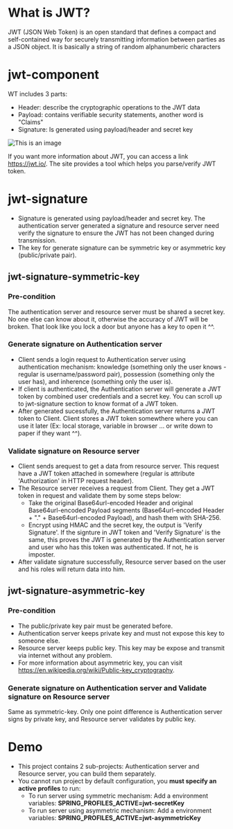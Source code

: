 # What is JWT?
JWT (JSON Web Token) is an open standard that defines a compact and self-contained way for securely transmitting information between parties as a JSON object. It is basically a string of random alphanumberic characters

# jwt-component
WT includes 3 parts:
- Header: describe the cryptographic operations to the JWT data
- Payload: contains verifiable security statements, another word is "Claims"
- Signature: Is generated using payload/header and secret key

![This is an image](https://miro.medium.com/max/1838/0*RD3xXYq863wEZjXp.png)

If you want more information about JWT, you can access a link https://jwt.io/. The site provides a tool which helps you parse/verify JWT token.

# jwt-signature
- Signature is generated using payload/header and secret key. The authentication server generated a signature and resource server need verify the signature to ensure the JWT has not been changed during transmission.
- The key for generate signature can be symmetric key or asymmetric key (public/private pair).

## jwt-signature-symmetric-key
### Pre-condition
The authentication server and resource server must be shared a secret key. No one else can know about it, otherwise the accuracy of JWT will be broken. That look like you lock a door but anyone has a key to open it ^^.

### Generate signature on Authentication server
- Client sends a login request to Authentication server using authentication mechanism: knowledge (something only the user knows - regular is username/password pair), possession (something only the user has), and inherence (something only the user is). 
- If client is authenticated, the Authentication server will generate a JWT token by combined user credentials and a secret key. You can scroll up to jwt-signature section to know format of a JWT token.
- After generated sucessfully, the Authentication server returns a JWT token to Client. Client stores a JWT token somewthere where you can use it later (Ex: local storage, variable in browser ... or write down to paper if they want ^^).

### Validate signature on Resource server
- Client sends arequest to get a data from resource server. This request have a JWT token attached in somewhere (regular is attribute 'Authorization' in HTTP request header).
- The Resource server receives a request from Client. They get a JWT token in request and validate them by some steps below:
  - Take the original Base64url-encoded Header and original Base64url-encoded Payload segments (Base64url-encoded Header + "." + Base64url-encoded Payload), and hash them with SHA-256.
  - Encrypt using HMAC and the secret key, the output is 'Verify Signature'. If the signture in JWT token and 'Verify Signature' is the same, this proves the JWT is generated by the Authentication server and user who has this token was authenticated. If not, he is imposter.
- After validate signature successfully, Resource server based on the user and his roles will return data into him.

## jwt-signature-asymmetric-key
### Pre-condition
- The public/private key pair must be generated before. 
- Authentication server keeps private key and must not expose this key to someone else.
- Resource server keeps public key. This key may be expose and transmit via internet without any problem.
- For more information about asymmetric key, you can visit https://en.wikipedia.org/wiki/Public-key_cryptography.
### Generate signature on Authentication server and Validate signature on Resource server
Same as symmetric-key. Only one point difference is Authentication server signs by private key, and Resource server validates by public key.

# Demo
- This project contains 2 sub-projects: Authentication server and Resource server, you can build them separately.
- You cannot run project by default configuration, you **must specify an active profiles** to run:
  - To run server using symmetric mechanism: Add a environment variables: **SPRING_PROFILES_ACTIVE=jwt-secretKey**
  - To run server using asymmetric mechanism: Add a environment variables: **SPRING_PROFILES_ACTIVE=jwt-asymmetricKey**
